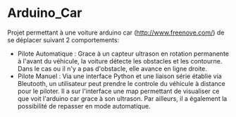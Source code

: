 # Arduino_Car

Projet permettant à une voiture arduino car (http://www.freenove.com/) de se déplacer suivant 2 comportements: 
* Pilote Automatique : Grace à un capteur ultrason en rotation permanente à l'avant du véhicule, la voiture détecte les obstacles et les contourne. Dans le cas ou il n'y a pas d'obstacle, elle avance en ligne droite.
* Pilote Manuel : Via une interface Python et une liaison série établie via Bleutooth, un utilisateur peut prendre le controle du véhicule à distance pour le piloter. Il a sur l'interface une map permettant de visualiser ce que voit l'arduino car grace à son ultrason. Par ailleurs, il a également la possibilité de repasser en mode automatique.
 

